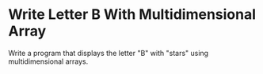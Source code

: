 # Write Letter B With Multidimensional Array
Write a program that displays the letter "B" with "stars" using multidimensional arrays.
